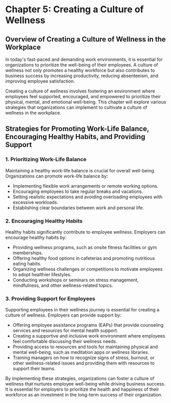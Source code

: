 # Chapter 5: Creating a Culture of Wellness

## Overview of Creating a Culture of Wellness in the Workplace

In today's fast-paced and demanding work environments, it is essential for organizations to prioritize the well-being of their employees. A culture of wellness not only promotes a healthy workforce but also contributes to business success by increasing productivity, reducing absenteeism, and improving employee satisfaction.

Creating a culture of wellness involves fostering an environment where employees feel supported, encouraged, and empowered to prioritize their physical, mental, and emotional well-being. This chapter will explore various strategies that organizations can implement to cultivate a culture of wellness in the workplace.

## Strategies for Promoting Work-Life Balance, Encouraging Healthy Habits, and Providing Support

### 1\. Prioritizing Work-Life Balance

Maintaining a healthy work-life balance is crucial for overall well-being. Organizations can promote work-life balance by:

- Implementing flexible work arrangements or remote working options.
- Encouraging employees to take regular breaks and vacations.
- Setting realistic expectations and avoiding overloading employees with excessive workloads.
- Establishing clear boundaries between work and personal life.

### 2\. Encouraging Healthy Habits

Healthy habits significantly contribute to employee wellness. Employers can encourage healthy habits by:

- Providing wellness programs, such as onsite fitness facilities or gym memberships.
- Offering healthy food options in cafeterias and promoting nutritious eating habits.
- Organizing wellness challenges or competitions to motivate employees to adopt healthier lifestyles.
- Conducting workshops or seminars on stress management, mindfulness, and other wellness-related topics.

### 3\. Providing Support for Employees

Supporting employees in their wellness journey is essential for creating a culture of wellness. Employers can provide support by:

- Offering employee assistance programs (EAPs) that provide counseling services and resources for mental health support.
- Creating a supportive and inclusive work environment where employees feel comfortable discussing their wellness needs.
- Providing access to resources and tools for maintaining physical and mental well-being, such as meditation apps or wellness libraries.
- Training managers on how to recognize signs of stress, burnout, or other wellness-related issues and providing them with resources to support their teams.

By implementing these strategies, organizations can foster a culture of wellness that nurtures employee well-being while driving business success. It is essential for employers to prioritize the health and happiness of their workforce as an investment in the long-term success of their organization.
